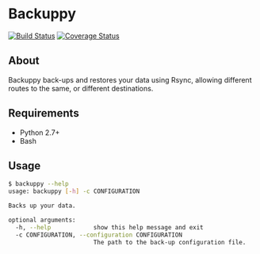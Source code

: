 # Backuppy

[![Build Status](https://travis-ci.org/bartfeenstra/backuppy.svg?branch=master)](https://travis-ci.org/bartfeenstra/backuppy) [![Coverage Status](https://coveralls.io/repos/github/bartfeenstra/backuppy/badge.svg?branch=master)](https://coveralls.io/github/bartfeenstra/backuppy?branch=master)

## About
Backuppy back-ups and restores your data using Rsync, allowing different routes to the same, or different destinations.

## Requirements
- Python 2.7+
- Bash

## Usage
```bash
$ backuppy --help
usage: backuppy [-h] -c CONFIGURATION

Backs up your data.

optional arguments:
  -h, --help            show this help message and exit
  -c CONFIGURATION, --configuration CONFIGURATION
                        The path to the back-up configuration file.
```
